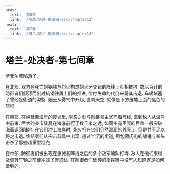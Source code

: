```yaml
---
prev:
  text: '第6章'
  link: '/塔兰/塔兰-处决者/src/chapter12'
next:
  text: '第7章'
  link: '/塔兰/塔兰-处决者/src/chapter14'
---
```


# 塔兰-处决者-第七间章

萨菲尔城陷落了.

在北部, 双方在死亡的钢铁与烈火构成的犬牙交错的阵线上互相推挤. 数以百计的防御者们倾泻而出对抗钢铁勇士们的推进, 偿付生命的代价来将其击退. 车辆堵塞了曾经是街道的沟壑. 烟云从雾气中升起, 直刺天空, 就像是下方废墟上面的黑色的旗帜.

在南部, 在绵延至海岸的废墟里, 阴影之剑与风暴领主坚守着阵线, 直到敌人从海洋中前来. 巨大的突击载具在海底前行了数千米之远, 如同生有甲壳的巨兽一般突破海面返回陆地. 在它们冲上海岸时, 炮火打在它们仍然湿润的外壳上, 但是并不足以将之击退. 终结者们从突击载具中出现, 趟过半沉的街道, 用包覆闪电的战锤与拳头击杀了那些超重型坦克.

在中部, 防御者们被出现在忠诚者阵线之后的多个敌军编队打垮. 敌人在他们来得及调转车辆之前便冲过了警戒线. 在防御者们破碎的指挥链中没有人知道这是如何做到的.
